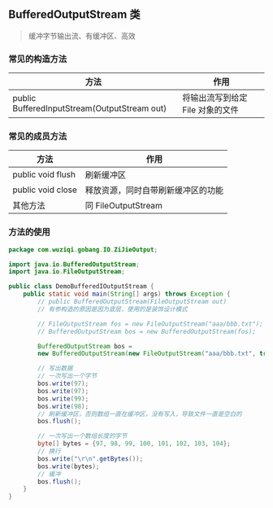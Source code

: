 ## BufferedOutputStream 类

> 缓冲字节输出流、有缓冲区、高效

### 常见的构造方法

| 方法                                         | 作用                             |
| -------------------------------------------- | -------------------------------- |
| public BufferedInputStream(OutputStream out) | 将输出流写到给定 File 对象的文件 |

### 常见的成员方法

| 方法              | 作用                                                                                                           |
| ----------------- | -------------------------------------------------------------------------------------------------------------- |
| public void flush | 刷新缓冲区                                                                                                     |
| public void close | 释放资源，同时自带刷新缓冲区的功能                                                                             |
| 其他方法          | <RouteLink to="/admin/Java/Java常用Api/IO流/字节流/写入/FileOutputStream类.md">同 FileOutputStream</RouteLink> |

### 方法的使用

```java
package com.wuziqi.gobang.IO.ZiJieOutput;

import java.io.BufferedOutputStream;
import java.io.FileOutputStream;

public class DemoBufferedIOutputStream {
    public static void main(String[] args) throws Exception {
        // public BufferedOutputStream(FileOutputStream out)
        // 有参构造的原因是因为底层，使用的是装饰设计模式

        // FileOutputStream fos = new FileOutputStream("aaa/bbb.txt");
        // BufferedOutputStream bos = new BufferedOutputStream(fos);

        BufferedOutputStream bos =
        new BufferedOutputStream(new FileOutputStream("aaa/bbb.txt", true));

        // 写出数据
        // 一次写出一个字节
        bos.write(97);
        bos.write(97);
        bos.write(99);
        bos.write(98);
        // 刷新缓冲区，否则数组一直在缓冲区，没有写入，导致文件一直是空白的
        bos.flush();

        // 一次写出一个数组长度的字节
        byte[] bytes = {97, 98, 99, 100, 101, 102, 103, 104};
        // 换行
        bos.write("\r\n".getBytes());
        bos.write(bytes);
        // 缓冲
        bos.flush();
    }
}
```
